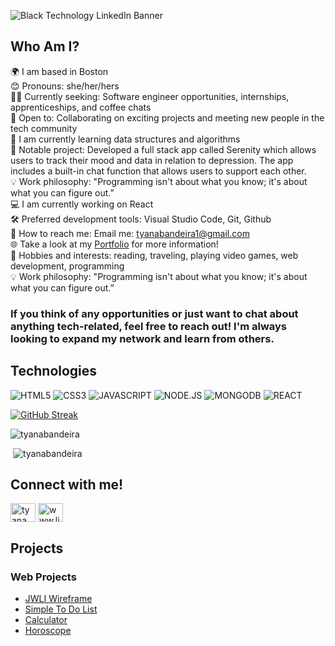 
![Black Technology LinkedIn Banner](https://user-images.githubusercontent.com/113194307/219905290-f5ee1ab8-d1bc-4898-9775-c6fdfb7f3420.gif)




## Who Am I?

🌍 I am based in Boston<br>
😊 Pronouns: she/her/hers<br>
🧑‍💻 Currently seeking: Software engineer opportunities, internships, apprenticeships, and coffee chats<br>
👀 Open to: Collaborating on exciting projects and meeting new people in the tech community<br>
🧠 I am currently learning data structures and algorithms<br>
🌟 Notable project: Developed a full stack app called Serenity which allows users to track their mood and data in relation to depression. The app includes a built-in chat function that allows users to support each other. <br>
💡 Work philosophy: "Programming isn't about what you know; it's about what you can figure out.”<br>
💻 I am currently working on React<br>
🛠️ Preferred development tools: Visual Studio Code, Git, Github<br>
📧 How to reach me: Email me: tyanabandeira1@gmail.com<br>
🌐 Take a look at my [Portfolio](https://www.tyanabandeira.com/) for more information!<br>
🎨 Hobbies and interests: reading, traveling, playing video games, web development, programming <br>
💡 Work philosophy: "Programming isn't about what you know; it's about what you can figure out.”<br>

### If you think of any opportunities or just want to chat about anything tech-related, feel free to reach out! I'm always looking to expand my network and learn from others.

## Technologies 
![HTML5](https://img.shields.io/badge/HTML5-f06529?style=for-the-badge&logo=HTML5&logoColor=white)
![CSS3](https://img.shields.io/badge/CSS3-E31B5F?style=for-the-badge&logo=CSS3&logoColor=white)
![JAVASCRIPT](https://img.shields.io/badge/JAVASCRIPT-F0DB4F?style=for-the-badge&logo=JAVASCRIPT&logoColor=white)
![NODE.JS](https://img.shields.io/badge/NODE.JS-68A063?style=for-the-badge&logo=NODE.JS&logoColor=white)
![MONGODB](https://img.shields.io/badge/MONGODB-E8E7D5?style=for-the-badge&logo=MONGODB&logoColor=white)
![REACT](https://img.shields.io/badge/REACT-61DBFB?style=for-the-badge&logo=REACT&logoColor=white)


[![GitHub Streak](https://streak-stats.demolab.com/?user=tyanabandeira)](https://git.io/streak-stats)
<p><img  src="https://github-readme-stats.vercel.app/api/top-langs?username=tyanabandeira&show_icons=true&locale=en&layout=compact" alt="tyanabandeira" /></p>

<p>&nbsp;<img src="https://github-readme-stats.vercel.app/api?username=tyanabandeira&show_icons=true&locale=en" alt="tyanabandeira" /></p>


## Connect with me!
<p align="left">
<a href="https://twitter.com/tyana_bandeira" target="blank"><img align="center" src="https://raw.githubusercontent.com/rahuldkjain/github-profile-readme-generator/master/src/images/icons/Social/twitter.svg" alt="tyana_bandeira" height="30" width="40" /></a> 
<a href="https://www.linkedin.com/in/tyanabandeira/" target="blank"><img align="center" src="https://raw.githubusercontent.com/rahuldkjain/github-profile-readme-generator/master/src/images/icons/Social/linked-in-alt.svg" alt="www.linkedin.com/in/tyanabandeira" height="30" width="40" /></a>
</p>

## Projects
### Web Projects
- [JWLI Wireframe](https://jwliwireframe.netlify.app/)
- [Simple To Do List](https://tosolistsimple.netlify.app/)
- [Calculator](https://calctime.netlify.app/)
- [Horoscope](https://horoscopeteller.netlify.app/)



